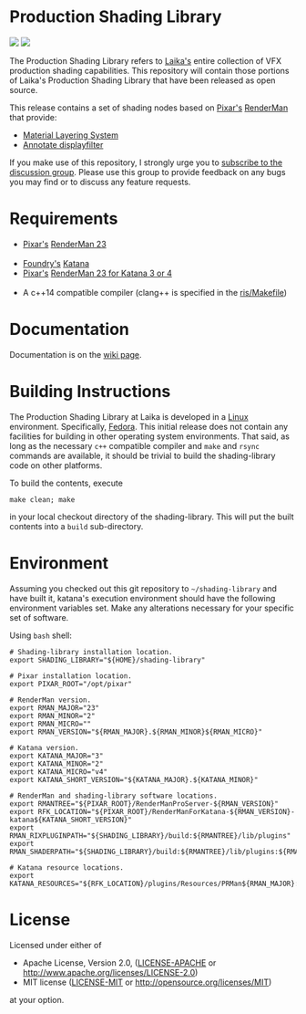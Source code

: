 # Production Shading Library

[![](https://img.shields.io/badge/License-Apache%202.0-blue.svg)](LICENSE-APACHE)
[![](https://img.shields.io/badge/License-MIT-blue.svg)](LICENSE-MIT)

The Production Shading Library refers to [Laika's](https://www.laika.com) entire collection of VFX production shading capabilities. This repository will contain those portions of Laika's Production Shading Library that have been released as open source.

This release contains a set of shading nodes based on [Pixar's](https://www.pixar.com) [RenderMan](https://renderman.pixar.com/product) that provide:

- [Material Layering System](https://github.com/LaikaStudios/shading-library/wiki/prman_23.Home)
- [Annotate displayfilter](https://github.com/LaikaStudios/shading-library/wiki/prman_23.Home)

If you make use of this repository, I strongly urge you to [subscribe to the discussion group](https://groups.google.com/group/laikastudios-shading-library). Please use this group to provide feedback on any bugs you may find or to discuss any feature requests.

# Requirements
* [Pixar's](https://www.pixar.com/renderman) [RenderMan 23](https://rmanwiki.pixar.com/display/REN23/RenderMan)
</br></br>
* [Foundry's](https://www.foundry.com) [Katana](https://www.foundry.com/products/katana)
* [Pixar's](https://www.pixar.com/renderman) [RenderMan 23 for Katana 3 or 4](https://rmanwiki.pixar.com/display/RFK23/RenderMan+23+for+Katana)
</br></br>
* A c++14 compatible compiler (clang++ is specified in the [ris/Makefile](https://github.com/LaikaStudios/shading-library/blob/prman_23/ris/Makefile))

# Documentation
Documentation is on the [wiki page](https://github.com/LaikaStudios/shading-library/wiki/prman_23.Home).

# Building Instructions
The Production Shading Library at Laika is developed in a [Linux](https://en.wikipedia.org/wiki/Linux) environment.
Specifically, [Fedora](https://getfedora.org). This initial release does not contain any facilities for building in other operating system environments.
That said, as long as the necessary `c++` compatible compiler and `make` and `rsync` commands are available,
it should be trivial to build the shading-library code on other platforms.

To build the contents, execute

    make clean; make

in your local checkout directory of the shading-library. This will put the built contents into a `build` sub-directory.

# Environment
Assuming you checked out this git repository to `~/shading-library` and have built it, katana's execution environment should have the following environment variables set. Make any alterations necessary for your specific set of software.

Using `bash` shell:

    # Shading-library installation location.
    export SHADING_LIBRARY="${HOME}/shading-library"

    # Pixar installation location.
    export PIXAR_ROOT="/opt/pixar"

    # RenderMan version.
    export RMAN_MAJOR="23"
    export RMAN_MINOR="2"
    export RMAN_MICRO=""
    export RMAN_VERSION="${RMAN_MAJOR}.${RMAN_MINOR}${RMAN_MICRO}"

    # Katana version.
    export KATANA_MAJOR="3"
    export KATANA_MINOR="2"
    export KATANA_MICRO="v4"
    export KATANA_SHORT_VERSION="${KATANA_MAJOR}.${KATANA_MINOR}"

    # RenderMan and shading-library software locations.
    export RMANTREE="${PIXAR_ROOT}/RenderManProServer-${RMAN_VERSION}"
    export RFK_LOCATION="${PIXAR_ROOT}/RenderManForKatana-${RMAN_VERSION}-katana${KATANA_SHORT_VERSION}"
    export RMAN_RIXPLUGINPATH="${SHADING_LIBRARY}/build:${RMANTREE}/lib/plugins"
    export RMAN_SHADERPATH="${SHADING_LIBRARY}/build:${RMANTREE}/lib/plugins:${RMANTREE}/lib/shaders"

    # Katana resource locations.
    export KATANA_RESOURCES="${RFK_LOCATION}/plugins/Resources/PRMan${RMAN_MAJOR}:${SHADING_LIBRARY}/katana"

# License
Licensed under either of

 * Apache License, Version 2.0, ([LICENSE-APACHE](LICENSE-APACHE) or http://www.apache.org/licenses/LICENSE-2.0)
 * MIT license ([LICENSE-MIT](LICENSE-MIT) or http://opensource.org/licenses/MIT)

at your option.
